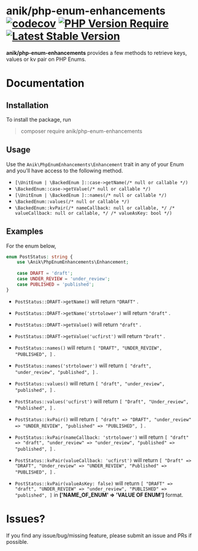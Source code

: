 anik/php-enum-enhancements
[![codecov](https://codecov.io/gh/ssi-anik/php-enum-enhancements/branch/main/graph/badge.svg?token=9E9465CPPA)](https://codecov.io/gh/ssi-anik/php-enum-enhancements)
[![PHP Version Require](http://poser.pugx.org/anik/php-enum-enhancements/require/php)](//packagist.org/packages/anik/php-enum-enhancements)
[![Latest Stable Version](https://poser.pugx.org/anik/php-enum-enhancements/v)](//packagist.org/packages/anik/php-enum-enhancements)
===

**anik/php-enum-enhancements** provides a few methods to retrieve keys, values or kv pair on PHP Enums.

# Documentation

## Installation

To install the package, run
> composer require anik/php-enum-enhancements

## Usage

Use the `Anik\PhpEnumEnhancements\Enhancement` trait in any of your Enum and you'll have access to the following method.

- `[\UnitEnum | \BackedEnum ]::case->getName(/* null or callable */)`
- `\BackedEnum::case->getValue(/* null or callable */)`
- `[\UnitEnum | \BackedEnum ]::names(/* null or callable */)`
- `\BackedEnum::values(/* null or callable */)`
- `\BackedEnum::kvPair(/* nameCallback: null or callable, */ /* valueCallback: null or callable, */ /* valueAsKey: bool */)`

## Examples

For the enum below,

```php
enum PostStatus: string {
    use \Anik\PhpEnumEnhancements\Enhancement;
    
    case DRAFT = 'draft';
    case UNDER_REVIEW = 'under_review';
    case PUBLISHED = 'published';
}
```

- `PostStatus::DRAFT->getName()` will return `"DRAFT"` .
- `PostStatus::DRAFT->getName('strtolower')` will return `"draft"` .
- `PostStatus::DRAFT->getValue()` will return `"draft"` .
- `PostStatus::DRAFT->getValue('ucfirst')` will return `"Draft"` .

- `PostStatus::names()` will return `[ "DRAFT", "UNDER_REVIEW", "PUBLISHED", ]` .
- `PostStatus::names('strtolower')` will return `[ "draft", "under_review", "published", ]` .

- `PostStatus::values()` will return `[ "draft", "under_review", "published", ]` .
- `PostStatus::values('ucfirst')` will return `[ "Draft", "Under_review", "Published", ]` .

- `PostStatus::kvPair()` will
  return `[ "draft" => "DRAFT", "under_review" => "UNDER_REVIEW", "published" => "PUBLISHED", ]` .
- `PostStatus::kvPair(nameCallback: 'strtolower')` will
  return `[ "draft" => "draft", "under_review" => "under_review", "published" => "published", ]` .
- `PostStatus::kvPair(valueCallback: 'ucfirst')` will
  return `[ "Draft" => "DRAFT", "Under_review" => "UNDER_REVIEW", "Published" => "PUBLISHED", ]` .
- `PostStatus::kvPair(valueAsKey: false)` will
  return `[ "DRAFT" => "draft", "UNDER_REVIEW" => "under_review", "PUBLISHED" => "published", ]`
  in **['NAME_OF_ENUM' => 'VALUE OF ENUM']** format.

# Issues?

If you find any issue/bug/missing feature, please submit an issue and PRs if possible. 
